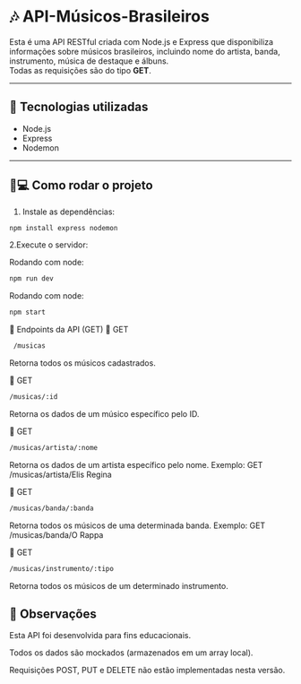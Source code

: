 # 🎶 API-Músicos-Brasileiros

Esta é uma API RESTful criada com Node.js e Express que disponibiliza informações sobre músicos brasileiros, incluindo nome do artista, banda, instrumento, música de destaque e álbuns.  
Todas as requisições são do tipo **GET**.

---

## 🚀 Tecnologias utilizadas

- Node.js  
- Express  
- Nodemon  

---

## 🧑💻 Como rodar o projeto

1. Instale as dependências:
```bash
npm install express nodemon
```
2.Execute o servidor:

Rodando com node:
```bash
npm run dev
```

Rodando com node:
```bash
npm start
```

📌 Endpoints da API (GET)
🔹 GET
```bash
 /musicas
```
Retorna todos os músicos cadastrados.

🔹 GET 
 ```bash
 /musicas/:id
```
Retorna os dados de um músico específico pelo ID.

🔹 GET 
```bash
/musicas/artista/:nome
```
Retorna os dados de um artista específico pelo nome.
Exemplo: GET /musicas/artista/Elis Regina

🔹 GET 
```bash
/musicas/banda/:banda
```
Retorna todos os músicos de uma determinada banda.
Exemplo: GET /musicas/banda/O Rappa

🔹 GET 
```bash
/musicas/instrumento/:tipo
```
Retorna todos os músicos de um determinado instrumento.


## 📄 Observações
Esta API foi desenvolvida para fins educacionais.

Todos os dados são mockados (armazenados em um array local).

Requisições POST, PUT e DELETE não estão implementadas nesta versão.
